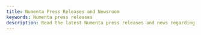 ```yaml
---
title: Numenta Press Releases and Newsroom 
keywords: Numenta press releases
description: Read the latest Numenta press releases and news regarding the company, published papers, partners and people.
---
```

